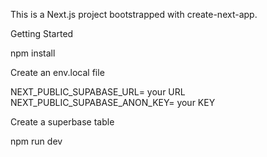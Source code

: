 This is a Next.js project bootstrapped with create-next-app.

Getting Started

npm install

Create an env.local file

NEXT_PUBLIC_SUPABASE_URL= your URL
NEXT_PUBLIC_SUPABASE_ANON_KEY= your KEY

Create a superbase table

npm run dev
